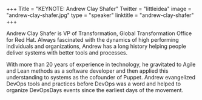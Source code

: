 +++
Title = "KEYNOTE: Andrew Clay Shafer"
Twitter = "littleidea"
image = "andrew-clay-shafer.jpg"
type = "speaker"
linktitle = "andrew-clay-shafer"
+++

Andrew Clay Shafer is VP of Transformation, Global Transformation Office for Red Hat. Always fascinated with the dynamics of high performing individuals and organizations, Andrew has a long history helping people deliver systems with better tools and processes. 

With more than 20 years of experience in technology, he gravitated to Agile and Lean methods as a software developer and then applied this understanding to systems as the cofounder of Puppet. Andrew evangelized DevOps tools and practices before DevOps was a word and helped to organize DevOpsDays events since the earliest days of the movement.

